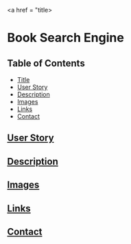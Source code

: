 <a href = "title>

# Book Search Engine

## Table of Contents

- [Title](#title)
- [User Story](#story)
- [Description](#description)
- [Images](#images)
- [Links](#links)
- [Contact](#contact)

<a href = "story">

## User Story




<a href = "description">

## Description





<a href = "images">

## Images





<a href = "links">

## Links





<a href = "contact">

## Contact


